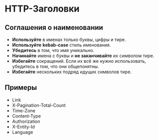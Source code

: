 HTTP-Заголовки
===

## Соглашения о наименовании

* **Используйте** в именах только буквы, цифры и тире.
* **Используйте** **kebab-case** стиль именования.
* **Убедитесь** в том, что имя уникально.
* **Начинайте** имена с буквы и **не заканчивайте** их символом тире.
* **Избегайте** сокращений. Если их всё же нужно использовать, убедитесь в том, что они общепонятны.
* **Избегайте** нескольких подряд идущих символов тире.

## Примеры

* Link
* X-Pagination-Total-Count
* Time-Zone
* Content-Type
* Authorization
* X-Entity-Id
* Language
